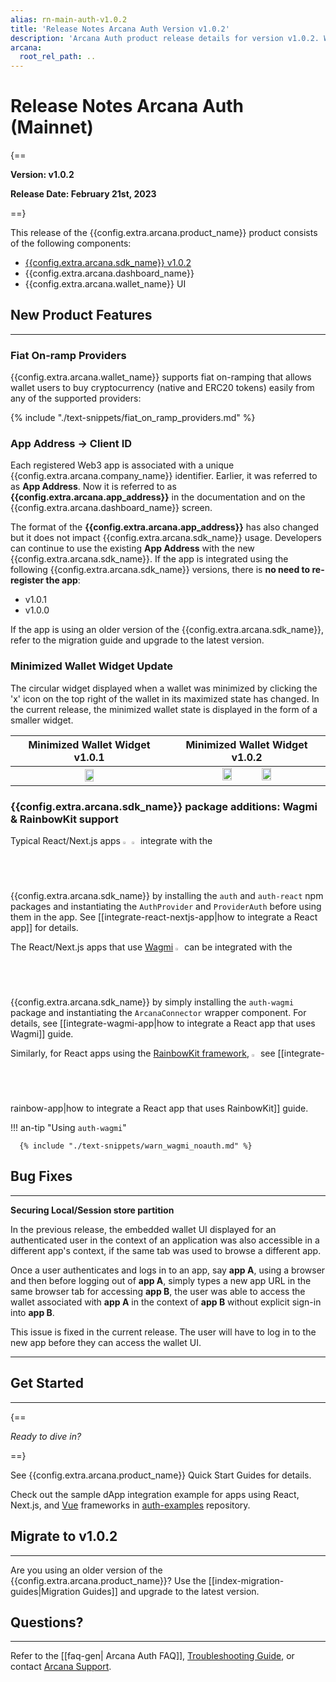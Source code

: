 ```yaml
---
alias: rn-main-auth-v1.0.2
title: 'Release Notes Arcana Auth Version v1.0.2'
description: 'Arcana Auth product release details for version v1.0.2. What is new, what features have been added, optimizations and performance changes, and more.'
arcana:
  root_rel_path: ..
---
```


# Release Notes Arcana Auth (Mainnet)

{==

**Version: v1.0.2**

**Release Date: February 21st, 2023**

==}

This release of the {{config.extra.arcana.product_name}} product consists of the following components:

* [{{config.extra.arcana.sdk_name}} v1.0.2](https://www.npmjs.com/package/@arcana/auth/v/1.0.2)
* {{config.extra.arcana.dashboard_name}}
* {{config.extra.arcana.wallet_name}} UI

## New Product Features

---

### Fiat On-ramp Providers

{{config.extra.arcana.wallet_name}} supports fiat on-ramping that allows wallet users to buy cryptocurrency (native and ERC20 tokens) easily from any of the supported providers:

{% include "./text-snippets/fiat_on_ramp_providers.md" %}

### App Address -> Client ID

Each registered Web3 app is associated with a unique {{config.extra.arcana.company_name}} identifier. Earlier, it was referred to as **App Address**. Now it is referred to as **{{config.extra.arcana.app_address}}** in the documentation and on the {{config.extra.arcana.dashboard_name}} screen.

The format of the **{{config.extra.arcana.app_address}}** has also changed but it does not impact {{config.extra.arcana.sdk_name}} usage. Developers can continue to use the existing **App Address** with the new {{config.extra.arcana.sdk_name}}. If the app is integrated using the following {{config.extra.arcana.sdk_name}} versions, there is **no need to re-register the app**: 

* v1.0.1
* v1.0.0

If the app is using an older version of the {{config.extra.arcana.sdk_name}}, refer to the migration guide and upgrade to the latest version. 

### Minimized Wallet Widget Update

The circular widget displayed when a wallet was minimized by clicking the 'x' icon on the top right of the wallet in its maximized state has changed. In the current release, the minimized wallet state is displayed in the form of a smaller widget. 

| Minimized Wallet Widget v1.0.1 | Minimized Wallet Widget v1.0.2 |
| :---: | :---:|
| <img class="an-screenshots-noeffects" src="{{config.extra.arcana.img_dir}}/an_wallet_min.{{config.extra.arcana.img_png}}" width="25%"/> | <img class="an-screenshots-noeffects" src="{{config.extra.arcana.img_dir}}/an_wallet_min_light.{{config.extra.arcana.img_png}}#only-light" width="25%"/> <img class="an-screenshots-noeffects" src="{{config.extra.arcana.img_dir}}/an_wallet_min_dark.{{config.extra.arcana.img_png}}#only-dark" width="25%"/> |

### {{config.extra.arcana.sdk_name}} package additions:  Wagmi & RainbowKit support

Typical React/Next.js apps <img alt="react logo" src="{{config.extra.arcana.img_dir}}/react_logo.{{config.extra.arcana.img_png}}" width="2%" /> <img alt="nextjs logo" src="{{config.extra.arcana.img_dir}}/nextjs_logo.{{config.extra.arcana.img_png}}" width="2%" /> integrate with the {{config.extra.arcana.sdk_name}} by installing the `auth` and `auth-react` npm packages and instantiating the `AuthProvider` and `ProviderAuth` before using them in the app. See [[integrate-react-nextjs-app|how to integrate a React app]] for details.

The React/Next.js apps that use [Wagmi](https://wagmi.sh/) <img alt="wagmi logo" src="{{config.extra.arcana.img_dir}}/wagmi_logo.{{config.extra.arcana.img_png}}" width="2%" /> can be integrated with the {{config.extra.arcana.sdk_name}} by simply installing the `auth-wagmi` package and instantiating the `ArcanaConnector` wrapper component. For details, see [[integrate-wagmi-app|how to integrate a React app that uses Wagmi]] guide. 

Similarly, for React apps using the [RainbowKit framework](https://www.rainbowkit.com/), <img alt="rainbowkit logo" src="{{config.extra.arcana.img_dir}}/rainbowkit_logo.{{config.extra.arcana.img_png}}" width="2%" /> see [[integrate-rainbow-app|how to integrate a React app that uses RainbowKit]] guide.

!!! an-tip "Using `auth-wagmi`"

      {% include "./text-snippets/warn_wagmi_noauth.md" %}

## Bug Fixes

---

**Securing Local/Session store partition**

In the previous release, the embedded wallet UI displayed for an authenticated user in the context of an application was also accessible in a different app's context, if the same tab was used to browse a different app. 

Once a user authenticates and logs in to an app, say **app A**, using a browser and then before logging out of **app A**, simply types a new app URL in the same browser tab for accessing **app B**, the user was able to access the wallet associated with **app A** in the context of **app B** without explicit sign-in into **app B**.

This issue is fixed in the current release. The user will have to log in to the new app before they can access the wallet UI.

---

## Get Started

---

{==

*Ready to dive in?* 

==}

See {{config.extra.arcana.product_name}} Quick Start Guides for details. 

Check out the sample dApp integration example for apps using React, Next.js, and [Vue](https://github.com/arcana-network/basic-storage-wallet-integration) frameworks in [auth-examples](https://github.com/arcana-network/auth-examples) repository.

## Migrate to v1.0.2

---

Are you using an older version of the {{config.extra.arcana.product_name}}? Use the [[index-migration-guides|Migration Guides]] and upgrade to the latest version.

## Questions? 

---

Refer to the [[faq-gen| Arcana Auth FAQ]], [Troubleshooting Guide]({{page.meta.arcana.root_rel_path}}/troubleshooting.md), or contact [Arcana Support]({{page.meta.arcana.root_rel_path}}/support/index.md).
